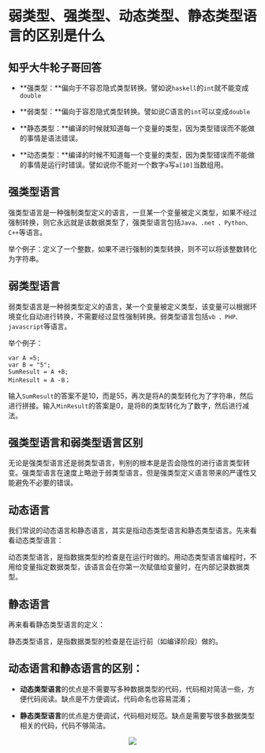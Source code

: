 # 弱类型、强类型、动态类型、静态类型语言的区别是什么

## 知乎大牛轮子哥回答




- **强类型：**偏向于不容忍隐式类型转换。譬如说`haskell`的`int`就不能变成`double`

- **弱类型：**偏向于容忍隐式类型转换。譬如说C语言的`int`可以变成`double`

- **静态类型：**编译的时候就知道每一个变量的类型，因为类型错误而不能做的事情是语法错误。

- **动态类型：**编译的时候不知道每一个变量的类型，因为类型错误而不能做的事情是运行时错误。譬如说你不能对一个数字`a`写`a[10]`当数组用。



## 强类型语言

强类型语言是一种强制类型定义的语言，一旦某一个变量被定义类型，如果不经过强制转换，则它永远就是该数据类型了，强类型语言包括`Java、.net 、Python、C++`等语言。

举个例子：定义了一个整数，如果不进行强制的类型转换，则不可以将该整数转化为字符串。

## 弱类型语言

弱类型语言是一种弱类型定义的语言，某一个变量被定义类型，该变量可以根据环境变化自动进行转换，不需要经过显性强制转换。弱类型语言包括`vb 、PHP、javascript`等语言。


举个例子：

```
var A =5;
var B = "5";
SumResult = A +B;
MinResult = A -B；
```

输入`SumResult`的答案不是10，而是55，再次是将A的类型转化为了字符串，然后进行拼接。输入`MinResult`的答案是0，是将B的类型转化为了数字，然后进行减法。



## 强类型语言和弱类型语言区别

无论是强类型语言还是弱类型语言，判别的根本是是否会隐性的进行语言类型转变。强类型语言在速度上略逊于弱类型语言，但是强类型定义语言带来的严谨性又能避免不必要的错误。



## 动态语言

我们常说的动态语言和静态语言，其实是指动态类型语言和静态类型语言。先来看看动态类型语言：

动态类型语言，是指数据类型的检查是在运行时做的。用动态类型语言编程时，不用给变量指定数据类型，该语言会在你第一次赋值给变量时，在内部记录数据类型。



## 静态语言

再来看看静态类型语言的定义：

静态类型语言，是指数据类型的检查是在运行前（如编译阶段）做的。



## 动态语言和静态语言的区别：

-  **动态类型语言**的优点是不需要写多种数据类型的代码，代码相对简洁一些，方便代码阅读。缺点是不方便调试，代码命名也容易混淆；

-  **静态类型语言**的优点是方便调试，代码相对规范。缺点是需要写很多数据类型相关的代码，代码不够简洁。



<div align="center">
<img src="https://github.com/ZP-AlwaysWin/Java-Learn/blob/master/MyBatis%E5%AD%A6%E4%B9%A0%E7%AC%94%E8%AE%B0/MyBatis%E5%9B%BE%E7%89%87/%E9%80%86%E5%90%91%E5%B7%A5%E7%A8%8B.png" />
</div>